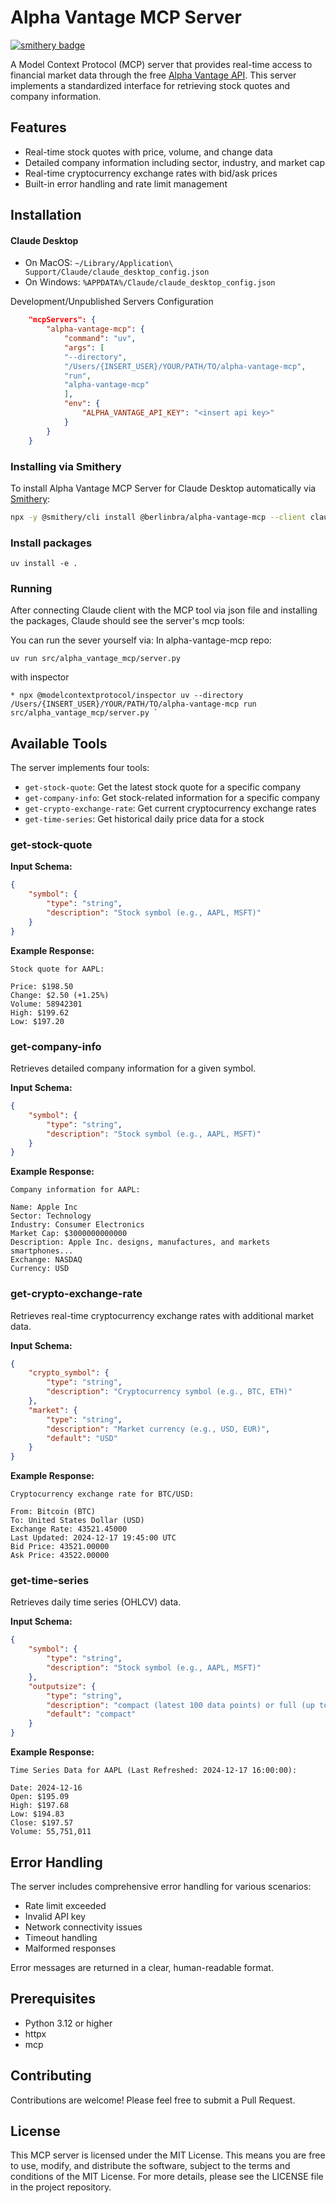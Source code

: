 # Alpha Vantage MCP Server
[![smithery badge](https://smithery.ai/badge/@berlinbra/alpha-vantage-mcp)](https://smithery.ai/server/@berlinbra/alpha-vantage-mcp)

A Model Context Protocol (MCP) server that provides real-time access to financial market data through the free [Alpha Vantage API](https://www.alphavantage.co/documentation/). This server implements a standardized interface for retrieving stock quotes and company information.

## Features

- Real-time stock quotes with price, volume, and change data
- Detailed company information including sector, industry, and market cap
- Real-time cryptocurrency exchange rates with bid/ask prices
- Built-in error handling and rate limit management

## Installation

#### Claude Desktop

- On MacOS: `~/Library/Application\ Support/Claude/claude_desktop_config.json`
- On Windows: `%APPDATA%/Claude/claude_desktop_config.json`

<summary>Development/Unpublished Servers Configuration</summary>

```json
    "mcpServers": {
        "alpha-vantage-mcp": {
            "command": "uv",
            "args": [
            "--directory",
            "/Users/{INSERT_USER}/YOUR/PATH/TO/alpha-vantage-mcp",
            "run",
            "alpha-vantage-mcp"
            ],
            "env": {
                "ALPHA_VANTAGE_API_KEY": "<insert api key>"
            }
        }
    }
```

### Installing via Smithery

To install Alpha Vantage MCP Server for Claude Desktop automatically via [Smithery](https://smithery.ai/server/@berlinbra/alpha-vantage-mcp):

```bash
npx -y @smithery/cli install @berlinbra/alpha-vantage-mcp --client claude
```

### Install packages
```
uv install -e .
```

### Running

After connecting Claude client with the MCP tool via json file and installing the packages, Claude should see the server's mcp tools:

You can run the sever yourself via:
In alpha-vantage-mcp repo: 
```
uv run src/alpha_vantage_mcp/server.py
```

with inspector
```
* npx @modelcontextprotocol/inspector uv --directory /Users/{INSERT_USER}/YOUR/PATH/TO/alpha-vantage-mcp run src/alpha_vantage_mcp/server.py `
```

## Available Tools

The server implements four tools:
- `get-stock-quote`: Get the latest stock quote for a specific company
- `get-company-info`: Get stock-related information for a specific company
- `get-crypto-exchange-rate`: Get current cryptocurrency exchange rates
- `get-time-series`: Get historical daily price data for a stock

### get-stock-quote

**Input Schema:**
```json
{
    "symbol": {
        "type": "string",
        "description": "Stock symbol (e.g., AAPL, MSFT)"
    }
}
```

**Example Response:**
```
Stock quote for AAPL:

Price: $198.50
Change: $2.50 (+1.25%)
Volume: 58942301
High: $199.62
Low: $197.20
```

### get-company-info

Retrieves detailed company information for a given symbol.

**Input Schema:**
```json
{
    "symbol": {
        "type": "string",
        "description": "Stock symbol (e.g., AAPL, MSFT)"
    }
}
```

**Example Response:**
```
Company information for AAPL:

Name: Apple Inc
Sector: Technology
Industry: Consumer Electronics
Market Cap: $3000000000000
Description: Apple Inc. designs, manufactures, and markets smartphones...
Exchange: NASDAQ
Currency: USD
```

### get-crypto-exchange-rate

Retrieves real-time cryptocurrency exchange rates with additional market data.

**Input Schema:**
```json
{
    "crypto_symbol": {
        "type": "string",
        "description": "Cryptocurrency symbol (e.g., BTC, ETH)"
    },
    "market": {
        "type": "string",
        "description": "Market currency (e.g., USD, EUR)",
        "default": "USD"
    }
}
```

**Example Response:**
```
Cryptocurrency exchange rate for BTC/USD:

From: Bitcoin (BTC)
To: United States Dollar (USD)
Exchange Rate: 43521.45000
Last Updated: 2024-12-17 19:45:00 UTC
Bid Price: 43521.00000
Ask Price: 43522.00000
```

### get-time-series

Retrieves daily time series (OHLCV) data.

**Input Schema:**
```json
{
    "symbol": {
        "type": "string",
        "description": "Stock symbol (e.g., AAPL, MSFT)"
    },
    "outputsize": {
        "type": "string",
        "description": "compact (latest 100 data points) or full (up to 20 years of data)",
        "default": "compact"
    }
}
```
**Example Response:**
```
Time Series Data for AAPL (Last Refreshed: 2024-12-17 16:00:00):

Date: 2024-12-16
Open: $195.09
High: $197.68
Low: $194.83
Close: $197.57
Volume: 55,751,011
```

## Error Handling

The server includes comprehensive error handling for various scenarios:

- Rate limit exceeded
- Invalid API key
- Network connectivity issues
- Timeout handling
- Malformed responses

Error messages are returned in a clear, human-readable format.

## Prerequisites

- Python 3.12 or higher
- httpx
- mcp

## Contributing

Contributions are welcome! Please feel free to submit a Pull Request.

## License
This MCP server is licensed under the MIT License. 
This means you are free to use, modify, and distribute the software, subject to the terms and conditions of the MIT License. For more details, please see the LICENSE file in the project repository.